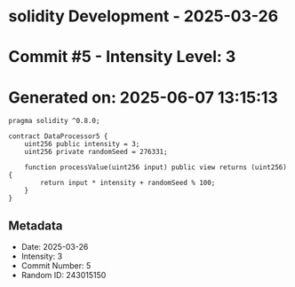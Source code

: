 ﻿# solidity Development - 2025-03-26
# Commit #5 - Intensity Level: 3
# Generated on: 2025-06-07 13:15:13
```solidity
pragma solidity ^0.8.0;

contract DataProcessor5 {
    uint256 public intensity = 3;
    uint256 private randomSeed = 276331;

    function processValue(uint256 input) public view returns (uint256) {
        return input * intensity + randomSeed % 100;
    }
}
```
## Metadata
- Date: 2025-03-26
- Intensity: 3
- Commit Number: 5
- Random ID: 243015150
